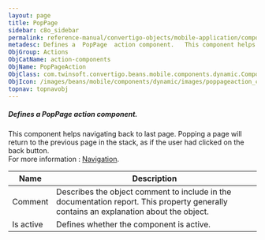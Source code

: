 ```yaml
---
layout: page
title: PopPage
sidebar: c8o_sidebar
permalink: reference-manual/convertigo-objects/mobile-application/components/action-components/poppage/
metadesc: Defines a  PopPage  action component.   This component helps navigating back to last page. Popping a page will return to the previous page in the stac
ObjGroup: Actions
ObjCatName: action-components
ObjName: PopPageAction
ObjClass: com.twinsoft.convertigo.beans.mobile.components.dynamic.ComponentManager$1
ObjIcon: /images/beans/mobile/components/dynamic/images/poppageaction_color_32x32.png
topnav: topnavobj
---
```

##### Defines a <i>PopPage</i> action component. <br/>

 This component helps navigating back to last page. Popping a page will return to the previous page in the stack, as if the user had clicked on the back button.<br/>
For more information : <a target='_blank' href='https://ionicframework.com/docs/v3/components/#navigation'>Navigation</a>.

Name | Description 
--- | ---
Comment | Describes the object comment to include in the documentation report.  This property generally contains an explanation about the object. 
Is active | Defines whether the component is active. 

